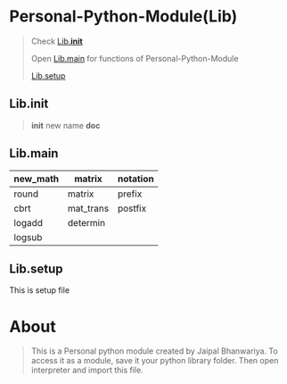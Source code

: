 # Personal-Python-Module(Lib)

> Check [Lib.__init__](content://media/external/file/1000053158)
> 
> Open [Lib.main](content://media/external/file/1000053155) for functions of Personal-Python-Module
> 
> [Lib.setup](content://media/external/file/1000053152)
## Lib.__init__
> __init__
> new
> name
> __doc__

## Lib.main

| new_math |matrix | notation |
|-------|----------|---------|
| round | matrix | prefix |
| cbrt | mat_trans | postfix |
| logadd | determin   |       |
| logsub |     |       |

## Lib.setup

This is setup file

# About
> This is a Personal python module created by Jaipal Bhanwariya.
> To access it as a module, save it your python library folder.
> Then open interpreter and import this file.